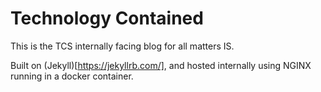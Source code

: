 # Technology Contained

This is the TCS internally facing blog for all matters IS.

Built on (Jekyll)[https://jekyllrb.com/], and hosted internally using NGINX running in a docker container.